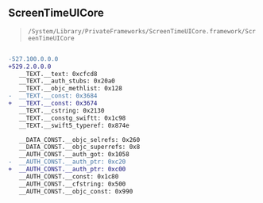 ## ScreenTimeUICore

> `/System/Library/PrivateFrameworks/ScreenTimeUICore.framework/ScreenTimeUICore`

```diff

-527.100.0.0.0
+529.2.0.0.0
   __TEXT.__text: 0xcfcd8
   __TEXT.__auth_stubs: 0x20a0
   __TEXT.__objc_methlist: 0x128
-  __TEXT.__const: 0x3684
+  __TEXT.__const: 0x3674
   __TEXT.__cstring: 0x2130
   __TEXT.__constg_swiftt: 0x1c98
   __TEXT.__swift5_typeref: 0x874e

   __DATA_CONST.__objc_selrefs: 0x260
   __DATA_CONST.__objc_superrefs: 0x8
   __AUTH_CONST.__auth_got: 0x1058
-  __AUTH_CONST.__auth_ptr: 0xc20
+  __AUTH_CONST.__auth_ptr: 0xc00
   __AUTH_CONST.__const: 0x1c80
   __AUTH_CONST.__cfstring: 0x500
   __AUTH_CONST.__objc_const: 0x990

```
